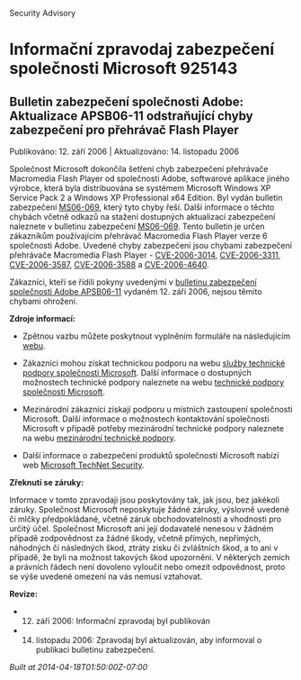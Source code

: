 ﻿---
Title: Informační zpravodaj zabezpečení společnosti Microsoft 925143

TOCTitle: 925143

ms:assetid: 925143

ms:mtpsurl: https://technet.microsoft.com/cs-CZ/library/925143(v=Security.10)

ms:contentKeyID: 61223553

---

Security Advisory

# Informační zpravodaj zabezpečení společnosti Microsoft 925143 #

## Bulletin zabezpečení společnosti Adobe: Aktualizace APSB06-11 odstraňující chyby zabezpečení pro přehrávač Flash Player ##

Publikováno: 12. září 2006 | Aktualizováno: 14. listopadu 2006

Společnost Microsoft dokončila šetření chyb zabezpečení přehrávače Macromedia Flash Player od společnosti Adobe, softwarové aplikace jiného výrobce, která byla distribuována se systémem Microsoft Windows XP Service Pack 2 a Windows XP Professional x64 Edition. Byl vydán bulletin zabezpečení [MS06-069](http://technet.microsoft.com/security/bulletin/ms06-069), který tyto chyby řeší. Další informace o těchto chybách včetně odkazů na stažení dostupných aktualizací zabezpečení naleznete v bulletinu zabezpečení [MS06-069](http://technet.microsoft.com/security/bulletin/ms06-069). Tento bulletin je určen zákazníkům používajícím přehrávač Macromedia Flash Player verze 6 společnosti Adobe. Uvedené chyby zabezpečení jsou chybami zabezpečení přehrávače Macromedia Flash Player - [CVE-2006-3014](http://www.cve.mitre.org/cgi-bin/cvename.cgi?name=cve-2006-3014), [CVE-2006-3311](http://www.cve.mitre.org/cgi-bin/cvename.cgi?name=cve-2006-3311), [CVE-2006-3587](http://www.cve.mitre.org/cgi-bin/cvename.cgi?name=cve-2006-3587), [CVE-2006-3588](http://www.cve.mitre.org/cgi-bin/cvename.cgi?name=cve-2006-3588) a [CVE-2006-4640](http://www.cve.mitre.org/cgi-bin/cvename.cgi?name=cve-2006-4640).

Zákazníci, kteří se řídili pokyny uvedenými v [bulletinu zabezpečení společnosti Adobe APSB06-11](http://www.adobe.com/go/apsb06-11/) vydaném 12. září 2006, nejsou těmito chybami ohroženi.

**Zdroje informací:**

* Zpětnou vazbu můžete poskytnout vyplněním formuláře na následujícím [webu](https://support.microsoft.com/common/survey.aspx?scid=sw;en;1257&amp;amp;showpage=1&amp;amp;ws=technet&amp;amp;sd=tech).

* Zákazníci mohou získat technickou podporu na webu [služby technické podpory společnosti Microsoft](http://go.microsoft.com/fwlink/?linkid=21131). Další informace o dostupných možnostech technické podpory naleznete na webu [technické podpory společnosti Microsoft](http://support.microsoft.com/).

* Mezinárodní zákazníci získají podporu u místních zastoupení společnosti Microsoft. Další informace o možnostech kontaktování společnosti Microsoft v případě potřeby mezinárodní technické podpory naleznete na webu [mezinárodní technické podpory](http://go.microsoft.com/fwlink/?linkid=21155).

* Další informace o zabezpečení produktů společnosti Microsoft nabízí web [Microsoft TechNet Security](http://www.microsoft.com/cze/technet/security/).

**Zřeknutí se záruky:**

Informace v tomto zpravodaji jsou poskytovány tak, jak jsou, bez jakékoli záruky. Společnost Microsoft neposkytuje žádné záruky, výslovně uvedené či mlčky předpokládané, včetně záruk obchodovatelnosti a vhodnosti pro určitý účel. Společnost Microsoft ani její dodavatelé nenesou v žádném případě zodpovědnost za žádné škody, včetně přímých, nepřímých, náhodných či následných škod, ztráty zisku či zvláštních škod, a to ani v případě, že byli na možnost takových škod upozorněni. V některých zemích a právních řádech není dovoleno vyloučit nebo omezit odpovědnost, proto se výše uvedené omezení na vás nemusí vztahovat.

**Revize:**

* 12. září 2006: Informační zpravodaj byl publikován

* 14. listopadu 2006: Zpravodaj byl aktualizován, aby informoval o publikaci bulletinu zabezpečení.

*Built at 2014-04-18T01:50:00Z-07:00*


